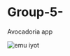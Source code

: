 # Group-5-
Avocadoria app 

![emu iyot](https://github.com/yhakhuyars/Group-5-/assets/155465860/f8a61614-cdcf-4401-be23-799c825d941a)
